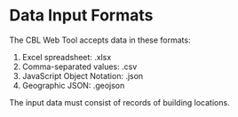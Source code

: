 # Data Input Formats

The CBL Web Tool accepts data in these formats:

1. Excel spreadsheet: .xlsx
1. Comma-separated values: .csv
1. JavaScript Object Notation: .json
1. Geographic JSON: .geojson

The input data must consist of records of building locations.
